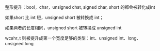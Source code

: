 整形提升：bool，char，unsigned chat, signed char, short 的都会被转化成int

如果short 比 int 短，unsigned short 被转换成 int；

如果两者的长度相同，unsigned short 被转换成 unsigned int

wcahr_t 则被提升成第一个宽度足够的类型：int、unsigned int、long、unsigned long



